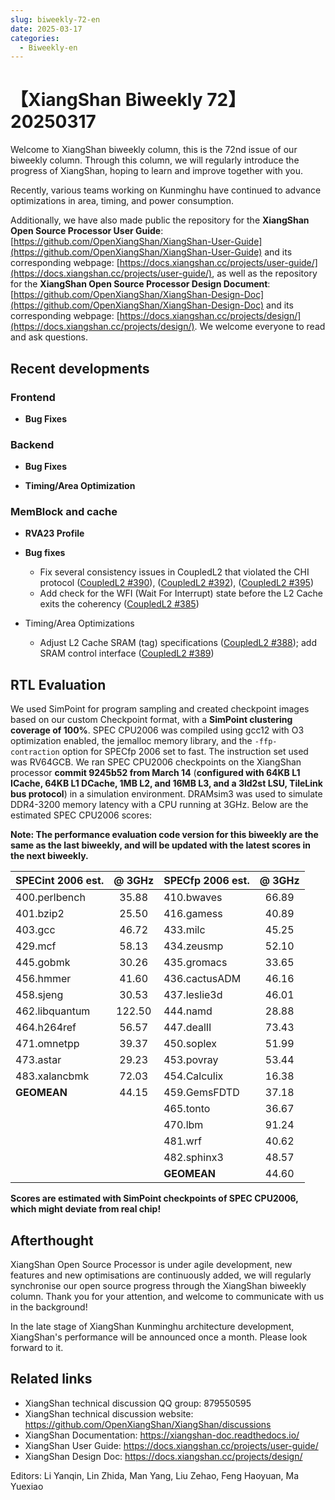 ```yaml
---
slug: biweekly-72-en
date: 2025-03-17
categories:
  - Biweekly-en
---
```


# 【XiangShan Biweekly 72】20250317

Welcome to XiangShan biweekly column, this is the 72nd issue of our biweekly column. Through this column, we will regularly introduce the progress of XiangShan, hoping to learn and improve together with you.

Recently, various teams working on Kunminghu have continued to advance optimizations in area, timing, and power consumption. 

Additionally, we have also made public the repository for the **XiangShan Open Source Processor User Guide**: [https://github.com/OpenXiangShan/XiangShan-User-Guide](https://github.com/OpenXiangShan/XiangShan-User-Guide) and its corresponding webpage: [https://docs.xiangshan.cc/projects/user-guide/](https://docs.xiangshan.cc/projects/user-guide/), as well as the repository for the **XiangShan Open Source Processor Design Document**: [https://github.com/OpenXiangShan/XiangShan-Design-Doc](https://github.com/OpenXiangShan/XiangShan-Design-Doc) and its corresponding webpage: [https://docs.xiangshan.cc/projects/design/](https://docs.xiangshan.cc/projects/design/). We welcome everyone to read and ask questions.

<!-- more -->
## Recent developments

### Frontend

- **Bug Fixes**


### Backend

- **Bug Fixes**


- **Timing/Area Optimization**


### MemBlock and cache

- **RVA23 Profile**

- **Bug fixes**
  - Fix several consistency issues in CoupledL2 that violated the CHI protocol ([CoupledL2 #390](https://github.com/OpenXiangShan/CoupledL2/pull/390)), ([CoupledL2 #392](https://github.com/OpenXiangShan/CoupledL2/pull/392)), ([CoupledL2 #395](https://github.com/OpenXiangShan/CoupledL2/pull/395))
  - Add check for the WFI (Wait For Interrupt) state before the L2 Cache exits the coherency ([CoupledL2 #385](https://github.com/OpenXiangShan/CoupledL2/pull/385))

- Timing/Area Optimizations
  - Adjust L2 Cache SRAM (tag) specifications ([CoupledL2 #388](https://github.com/OpenXiangShan/CoupledL2/pull/388)); add SRAM control interface ([CoupledL2 #389](https://github.com/OpenXiangShan/CoupledL2/pull/389))

## RTL Evaluation

We used SimPoint for program sampling and created checkpoint images based on our custom Checkpoint format, with a **SimPoint clustering coverage of 100%**. SPEC CPU2006 was compiled using gcc12 with O3 optimization enabled, the jemalloc memory library, and the `-ffp-contraction` option for SPECfp 2006 set to fast. The instruction set used was RV64GCB. We ran SPEC CPU2006 checkpoints on the XiangShan processor **commit 9245b52 from March 14** (**configured with 64KB L1 ICache, 64KB L1 DCache, 1MB L2, and 16MB L3, and a 3ld2st LSU, TileLink bus protocol**) in a simulation environment. DRAMsim3 was used to simulate DDR4-3200 memory latency with a CPU running at 3GHz. Below are the estimated SPEC CPU2006 scores:

**Note: The performance evaluation code version for this biweekly are the same as the last biweekly, and will be updated with the latest scores in the next biweekly.**

| SPECint 2006 est. | @ 3GHz | SPECfp 2006 est.  | @ 3GHz |
| :---------------- | :----: | :---------------- | :----: |
| 400.perlbench     | 35.88  | 410.bwaves        | 66.89  |
| 401.bzip2         | 25.50  | 416.gamess        | 40.89  |
| 403.gcc           | 46.72  | 433.milc          | 45.25  |
| 429.mcf           | 58.13  | 434.zeusmp        | 52.10  |
| 445.gobmk         | 30.26  | 435.gromacs       | 33.65  |
| 456.hmmer         | 41.60  | 436.cactusADM     | 46.16  |
| 458.sjeng         | 30.53  | 437.leslie3d      | 46.01  |
| 462.libquantum    | 122.50 | 444.namd          | 28.88  |
| 464.h264ref       | 56.57  | 447.dealII        | 73.43  |
| 471.omnetpp       | 39.37  | 450.soplex        | 51.99  |
| 473.astar         | 29.23  | 453.povray        | 53.44  |
| 483.xalancbmk     | 72.03  | 454.Calculix      | 16.38  |
| **GEOMEAN**       | 44.15  | 459.GemsFDTD      | 37.18  |
|                   |        | 465.tonto         | 36.67  |
|                   |        | 470.lbm           | 91.24  |
|                   |        | 481.wrf           | 40.62  |
|                   |        | 482.sphinx3       | 48.57  |
|                   |        | **GEOMEAN**       | 44.60  |

**Scores are estimated with SimPoint checkpoints of SPEC CPU2006, which might deviate from real chip!**

## Afterthought

XiangShan Open Source Processor is under agile development, new features and new optimisations are continuously added, we will regularly synchronise our open source progress through the XiangShan biweekly column. Thank you for your attention, and welcome to communicate with us in the background!

In the late stage of XiangShan Kunminghu architecture development, XiangShan's performance will be announced once a month. Please look forward to it.

## Related links

* XiangShan technical discussion QQ group: 879550595
* XiangShan technical discussion website: https://github.com/OpenXiangShan/XiangShan/discussions
* XiangShan Documentation: https://xiangshan-doc.readthedocs.io/
* XiangShan User Guide: https://docs.xiangshan.cc/projects/user-guide/
* XiangShan Design Doc: https://docs.xiangshan.cc/projects/design/

Editors: Li Yanqin, Lin Zhida, Man Yang, Liu Zehao, Feng Haoyuan, Ma Yuexiao
